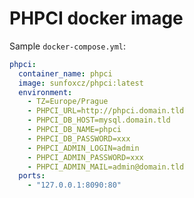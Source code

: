 PHPCI docker image
==================

Sample `docker-compose.yml`:
```yml
phpci:
  container_name: phpci
  image: sunfoxcz/phpci:latest
  environment:
    - TZ=Europe/Prague
    - PHPCI_URL=http://phpci.domain.tld
    - PHPCI_DB_HOST=mysql.domain.tld
    - PHPCI_DB_NAME=phpci
    - PHPCI_DB_PASSWORD=xxx
    - PHPCI_ADMIN_LOGIN=admin
    - PHPCI_ADMIN_PASSWORD=xxx
    - PHPCI_ADMIN_MAIL=admin@domain.tld
  ports:
    - "127.0.0.1:8090:80"
```
